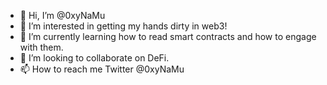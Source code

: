 - 👋 Hi, I’m @0xyNaMu
- 👀 I’m interested in getting my hands dirty in web3!
- 🌱 I’m currently learning how to read smart contracts and how to engage with them.
- 💞️ I’m looking to collaborate on DeFi.
- 📫 How to reach me Twitter @0xyNaMu

<!---
0xyNaMu/0xyNaMu is a ✨ special ✨ repository because its `README.md` (this file) appears on your GitHub profile.
You can click the Preview link to take a look at your changes.
--->
